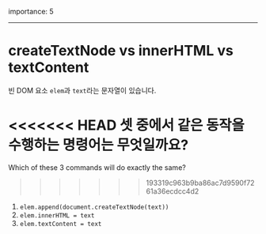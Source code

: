 importance: 5

---

# createTextNode vs innerHTML vs textContent

빈 DOM 요소 `elem`과 `text`라는 문자열이 있습니다.

<<<<<<< HEAD
셋 중에서 같은 동작을 수행하는 명령어는 무엇일까요?
=======
Which of these 3 commands will do exactly the same?
>>>>>>> 193319c963b9ba86ac7d9590f7261a36ecdcc4d2

1. `elem.append(document.createTextNode(text))`
2. `elem.innerHTML = text`
3. `elem.textContent = text`
